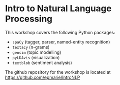 # Intro to Natural Language Processing

This workshop covers the following Python packages: 
- `spaCy` (tagger, parser, named-entity recognition)
- `textacy` (n-grams)
- `gensim` (topic modelling)
- `pyLDAvis` (visualization)
- `textblob` (sentiment analysis)

The github repository for the workshop is located at https://github.com/epmarie/IntroNLP

